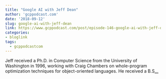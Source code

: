 ```yaml
---
title: "Google AI with Jeff Dean"
author: 'gcppodcast.com'
date: '2018-09-12'
slug: google-ai-with-jeff-dean
link: https://www.gcppodcast.com/post/episode-146-google-ai-with-jeff-dean/
categories:
- bloglink
tags:
  - gcppodcastcom
---
```


Jeff received a Ph.D. in Computer Science from the University of Washington in 1996, working with Craig Chambers on whole-program optimization techniques for object-oriented languages. He received a B.S[... <i class="fas fa-external-link-alt"></i>](https://www.gcppodcast.com/post/episode-146-google-ai-with-jeff-dean/)

